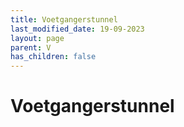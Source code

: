 ```yaml
---
title: Voetgangerstunnel
last_modified_date: 19-09-2023
layout: page
parent: V
has_children: false
---
```


Voetgangerstunnel
=================

